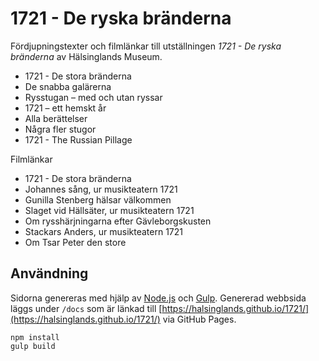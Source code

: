 # 1721 - De ryska bränderna

Fördjupningstexter och filmlänkar till utställningen *1721 - De ryska bränderna* av Hälsinglands Museum.

- 1721 - De stora bränderna
- De snabba galärerna
- Rysstugan – med och utan ryssar
- 1721 – ett hemskt år
- Alla berättelser
- Några fler stugor
- 1721 - The Russian Pillage

Filmlänkar

- 1721 - De stora bränderna
- Johannes sång, ur musikteatern 1721
- Gunilla Stenberg hälsar välkommen
- Slaget vid Hällsäter, ur musikteatern 1721
- Om rysshärjningarna efter Gävleborgskusten
- Stackars Anders, ur musikteatern 1721
- Om Tsar Peter den store

## Användning

Sidorna genereras med hjälp av [Node.js](https://www.npmjs.com/get-npm) och [Gulp](https://gulpjs.com/). Genererad webbsida läggs under `/docs` som är länkad till [https://halsinglands.github.io/1721/](https://halsinglands.github.io/1721/) via GitHub Pages.

```shell
npm install
gulp build
```
